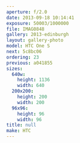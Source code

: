 ```yaml
---
aperture: f/2.0
date: 2013-09-18 10:14:41
exposure: 50003/1000000
file: IMAG0848
gallery: 2013-edinburgh
layout: gallery-photo
model: HTC One S
next: 5c8bc06
ordering: 23
previous: a041855
sizes:
  640w:
    height: 1136
    width: 640
  200x200:
    height: 200
    width: 200
  96x96:
    height: 96
    width: 96
title: null
make: HTC
---
```

